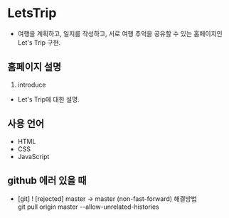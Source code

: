 # LetsTrip
- 여행을 계획하고, 일지를 작성하고, 서로 여행 추억을 공유할 수 있는 홈페이지인 Let's Trip 구현.  
## 홈페이지 설명
1. introduce  
- Let's Trip에 대한 설명.  
## 사용 언어  
- HTML  
- CSS  
- JavaScript  

## github 에러 있을 때  
- [git] ! [rejected] master -> master (non-fast-forward) 해결방법  
git pull origin master --allow-unrelated-histories
